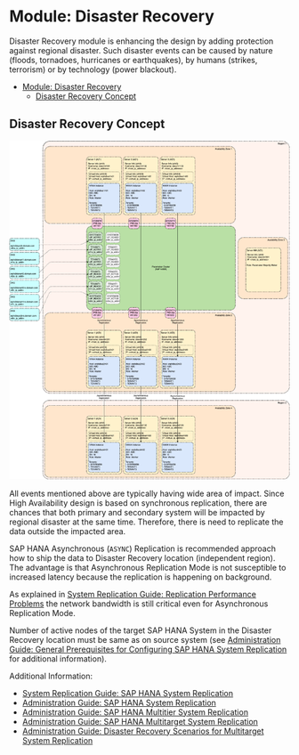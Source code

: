 # Module: Disaster Recovery

Disaster Recovery module is enhancing the design by adding protection against regional disaster. Such disaster events can be caused by nature (floods, tornadoes, hurricanes or earthquakes), by humans (strikes, terrorism) or by technology (power blackout).

<!-- TOC -->

- [Module: Disaster Recovery](#module-disaster-recovery)
  - [Disaster Recovery Concept](#disaster-recovery-concept)

<!-- /TOC -->

## Disaster Recovery Concept

![Disaster Recovery](../../images/arch-dr.png)

All events mentioned above are typically having wide area of impact. Since High Availability design is based on synchronous replication, there are chances that both primary and secondary system will be impacted by regional disaster at the same time. Therefore, there is need to replicate the data outside the impacted area.

SAP HANA Asynchronous (`ASYNC`) Replication is recommended approach how to ship the data to Disaster Recovery location (independent region). The advantage is that Asynchronous Replication Mode is not susceptible to increased latency because the replication is happening on background.

As explained in [System Replication Guide: Replication Performance Problems](https://help.sap.com/viewer/4e9b18c116aa42fc84c7dbfd02111aba/2.0.04/en-US/5d024503a63f495b8dd72ab9825208f6.html) the network bandwidth is still critical even for Asynchronous Replication Mode.

Number of active nodes of the target SAP HANA System in the Disaster Recovery location must be same as on source system (see [Administration Guide: General Prerequisites for Configuring SAP HANA System Replication](https://help.sap.com/viewer/6b94445c94ae495c83a19646e7c3fd56/2.0.04/en-US/86267e1ed56940bb8e4a45557cee0e43.html) for additional information).

Additional Information:

- [System Replication Guide: SAP HANA System Replication](https://help.sap.com/viewer/4e9b18c116aa42fc84c7dbfd02111aba/2.0.04/en-US/afac7100bc6d47729ae8eae32da5fdec.html)
- [Administration Guide: SAP HANA System Replication](https://help.sap.com/viewer/6b94445c94ae495c83a19646e7c3fd56/2.0.04/en-US/676844172c2442f0bf6c8b080db05ae7.html)
- [Administration Guide: SAP HANA Multitier System Replication](https://help.sap.com/viewer/6b94445c94ae495c83a19646e7c3fd56/2.0.04/en-US/ca6f4c62c45b4c85a109c7faf62881fc.html)
- [Administration Guide: SAP HANA Multitarget System Replication](https://help.sap.com/viewer/6b94445c94ae495c83a19646e7c3fd56/2.0.04/en-US/ba457510958241889a459e606bbcf3d3.html)
- [Administration Guide: Disaster Recovery Scenarios for Multitarget System Replication](https://help.sap.com/viewer/6b94445c94ae495c83a19646e7c3fd56/2.0.04/en-US/8428f79ca32d4869848a1aefe437151c.html)
